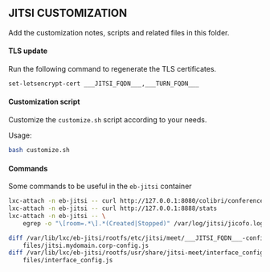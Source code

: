## JITSI CUSTOMIZATION

Add the customization notes, scripts and related files in this folder.

#### TLS update

Run the following command to regenerate the TLS certificates.

```bash
set-letsencrypt-cert ___JITSI_FQDN___,___TURN_FQDN___
```

#### Customization script

Customize the `customize.sh` script according to your needs.

Usage:

```bash
bash customize.sh
```

#### Commands

Some commands to be useful in the `eb-jitsi` container

```bash
lxc-attach -n eb-jitsi -- curl http://127.0.0.1:8080/colibri/conferences
lxc-attach -n eb-jitsi -- curl http://127.0.0.1:8888/stats
lxc-attach -n eb-jitsi -- \
    egrep -o "\[room=.*\].*(Created|Stopped)" /var/log/jitsi/jicofo.log
```

```bash
diff /var/lib/lxc/eb-jitsi/rootfs/etc/jitsi/meet/___JITSI_FQDN___-config.js \
    files/jitsi.mydomain.corp-config.js
diff /var/lib/lxc/eb-jitsi/rootfs/usr/share/jitsi-meet/interface_config.js \
    files/interface_config.js
```
